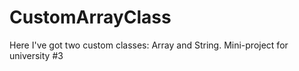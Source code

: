 # CustomArrayClass

Here I've got two custom classes: Array and String.
Mini-project for university #3
